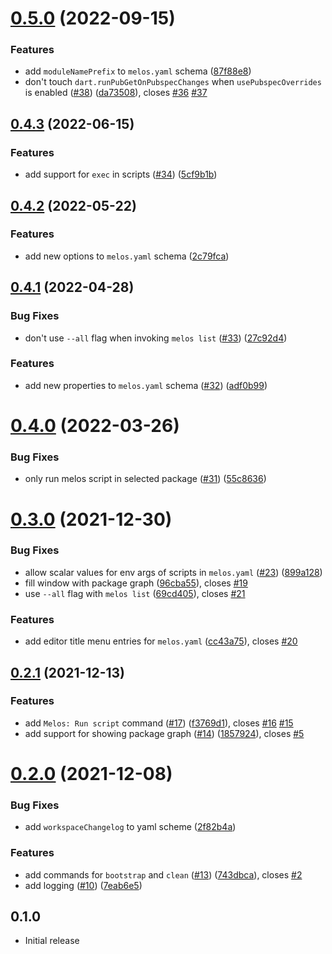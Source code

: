 # [0.5.0](https://github.com/blaugold/melos-code/compare/v0.4.3...v0.5.0) (2022-09-15)


### Features

* add `moduleNamePrefix` to `melos.yaml` schema ([87f88e8](https://github.com/blaugold/melos-code/commit/87f88e847c23062d3c202939f5ef37f0a886c04f))
* don't touch `dart.runPubGetOnPubspecChanges` when `usePubspecOverrides` is enabled ([#38](https://github.com/blaugold/melos-code/issues/38)) ([da73508](https://github.com/blaugold/melos-code/commit/da735081480790634a8997fe865670a94badf831)), closes [#36](https://github.com/blaugold/melos-code/issues/36) [#37](https://github.com/blaugold/melos-code/issues/37)



## [0.4.3](https://github.com/blaugold/melos-code/compare/v0.4.2...v0.4.3) (2022-06-15)


### Features

* add support for `exec` in scripts ([#34](https://github.com/blaugold/melos-code/issues/34)) ([5cf9b1b](https://github.com/blaugold/melos-code/commit/5cf9b1b1a861a0abffa920dd3f4806495d7d92a0))



## [0.4.2](https://github.com/blaugold/melos-code/compare/v0.4.1...v0.4.2) (2022-05-22)


### Features

* add new options to `melos.yaml` schema ([2c79fca](https://github.com/blaugold/melos-code/commit/2c79fca3838f459b29594bb9c20e16809d682dde))



## [0.4.1](https://github.com/blaugold/melos-code/compare/v0.4.0...v0.4.1) (2022-04-28)


### Bug Fixes

* don't use `--all` flag when invoking `melos list` ([#33](https://github.com/blaugold/melos-code/issues/33)) ([27c92d4](https://github.com/blaugold/melos-code/commit/27c92d4a3b22dcfef2442c34ef3412d571500469))


### Features

* add new properties to `melos.yaml` schema ([#32](https://github.com/blaugold/melos-code/issues/32)) ([adf0b99](https://github.com/blaugold/melos-code/commit/adf0b993febaa672079406e0b56a8176aa5972f6))



# [0.4.0](https://github.com/blaugold/melos-code/compare/v0.3.0...v0.4.0) (2022-03-26)


### Bug Fixes

* only run melos script in selected package ([#31](https://github.com/blaugold/melos-code/issues/31)) ([55c8636](https://github.com/blaugold/melos-code/commit/55c86362013c531032bd1c29c1373efcb679a887))



# [0.3.0](https://github.com/blaugold/melos-code/compare/v0.2.1...v0.3.0) (2021-12-30)


### Bug Fixes

* allow scalar values for env args of scripts in `melos.yaml` ([#23](https://github.com/blaugold/melos-code/issues/23)) ([899a128](https://github.com/blaugold/melos-code/commit/899a12818aabc9f15b62014f683bb36423d07837))
* fill window with package graph ([96cba55](https://github.com/blaugold/melos-code/commit/96cba5585b5bea8b4222a017d9d272edbd24daa5)), closes [#19](https://github.com/blaugold/melos-code/issues/19)
* use `--all` flag with `melos list` ([69cd405](https://github.com/blaugold/melos-code/commit/69cd405be1e88b2f17a034650fe6f6c9cac21089)), closes [#21](https://github.com/blaugold/melos-code/issues/21)


### Features

* add editor title menu entries for `melos.yaml` ([cc43a75](https://github.com/blaugold/melos-code/commit/cc43a7562c8255dc6f150326e77972671b1228e0)), closes [#20](https://github.com/blaugold/melos-code/issues/20)



## [0.2.1](https://github.com/blaugold/melos-code/compare/v0.2.0...v0.2.1) (2021-12-13)


### Features

* add `Melos: Run script` command ([#17](https://github.com/blaugold/melos-code/issues/17)) ([f3769d1](https://github.com/blaugold/melos-code/commit/f3769d16f42fc6021c3440a5d97851a069dfee4f)), closes [#16](https://github.com/blaugold/melos-code/issues/16) [#15](https://github.com/blaugold/melos-code/issues/15)
* add support for showing package graph ([#14](https://github.com/blaugold/melos-code/issues/14)) ([1857924](https://github.com/blaugold/melos-code/commit/185792434a8decb7fbd1c9af821c026ee0399a33)), closes [#5](https://github.com/blaugold/melos-code/issues/5)



# [0.2.0](https://github.com/blaugold/melos-code/compare/v0.1.0...v0.2.0) (2021-12-08)


### Bug Fixes

* add `workspaceChangelog` to yaml scheme ([2f82b4a](https://github.com/blaugold/melos-code/commit/2f82b4aa23017b138466c81eea8e74b3fa4d339c))


### Features

* add commands for `bootstrap` and `clean` ([#13](https://github.com/blaugold/melos-code/issues/13)) ([743dbca](https://github.com/blaugold/melos-code/commit/743dbca7b9c3bc9d012482d0c2f5931697fe613d)), closes [#2](https://github.com/blaugold/melos-code/issues/2)
* add logging ([#10](https://github.com/blaugold/melos-code/issues/10)) ([7eab6e5](https://github.com/blaugold/melos-code/commit/7eab6e51663b0af1cf694eee4a6e13cfba06c4b1))



## 0.1.0

- Initial release

